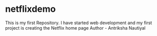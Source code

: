 # netflixdemo
This is my first Repository. I have started web development and my first project is creating the Netflix home page
Author - Antriksha Nautiyal
